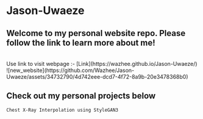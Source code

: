# Jason-Uwaeze
## Welcome to my personal website repo. Please follow the link to learn more about me!
<br>
Use link to visit webpage :- [Link](https://wazhee.github.io/Jason-Uwaeze/) 
<br>
![new_website](https://github.com/Wazhee/Jason-Uwaeze/assets/34732790/4d742eee-dcd7-4f72-8a9b-20e3478368b0)

## Check out my personal projects below
``Chest X-Ray Interpolation using StyleGAN3``
